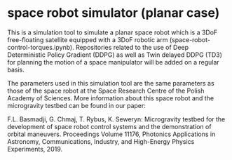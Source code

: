# space robot simulator (planar case)
This is a simulation tool to simulate a planar space robot which is a 3DoF free-floating satellite equipped with a 3DoF robotic arm (space-robot-control-torques.ipynb). Repositories related to the use of Deep Deterministic Policy Gradient (DDPG) as well as Twin delayed DDPG (TD3) for planning the motion of a space manipulator will be added on a regular basis. 

The parameters used in this simulation tool are the same parameters as those of the space robot at the Space Research Centre of the Polish Academy of Sciences. More information about this space robot and the microgravity testbed can be found in our paper: 

F.L. Basmadji, G. Chmaj, T. Rybus, K. Seweryn: Microgravity testbed for the development of space robot control systems and the demonstration of orbital maneuvers. Proceedings Volume 11176, Photonics Applications in Astronomy, Communications, Industry, and High-Energy Physics Experiments, 2019.
